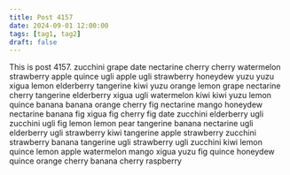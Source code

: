 ```yaml
---
title: Post 4157
date: 2024-09-01 12:00:00
tags: [tag1, tag2]
draft: false
---
```

This is post 4157.
zucchini
grape
date
nectarine
cherry
cherry
watermelon
strawberry
apple
quince
ugli
apple
ugli
strawberry
honeydew
yuzu
yuzu
xigua
lemon
elderberry
tangerine
kiwi
yuzu
orange
lemon
grape
nectarine
cherry
tangerine
elderberry
xigua
ugli
watermelon
kiwi
kiwi
yuzu
lemon
quince
banana
banana
orange
cherry
fig
nectarine
mango
honeydew
nectarine
banana
fig
xigua
fig
cherry
fig
date
zucchini
elderberry
ugli
zucchini
ugli
fig
lemon
lemon
pear
tangerine
banana
nectarine
ugli
elderberry
ugli
strawberry
kiwi
tangerine
apple
strawberry
zucchini
strawberry
banana
tangerine
ugli
strawberry
ugli
zucchini
kiwi
lemon
quince
lemon
apple
watermelon
mango
xigua
yuzu
fig
quince
honeydew
quince
orange
cherry
banana
cherry
raspberry
